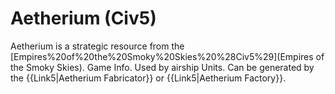 # Aetherium (Civ5)

Aetherium is a strategic resource from the [Empires%20of%20the%20Smoky%20Skies%20%28Civ5%29](Empires of the Smoky Skies).
Game Info.
Used by airship Units. Can be generated by the {{Link5|Aetherium Fabricator}} or {{Link5|Aetherium Factory}}.